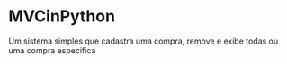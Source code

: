 # MVCinPython
 Um sistema simples que cadastra uma compra, remove e exibe todas ou uma compra especifica
